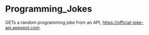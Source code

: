# Programming_Jokes
GETs a random programming joke from an API, https://official-joke-api.appspot.com.
